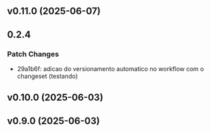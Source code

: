 ## v0.11.0 (2025-06-07)

## 0.2.4

### Patch Changes

- 29a1b6f: adicao do versionamento automatico no workflow com o changeset (testando)

## v0.10.0 (2025-06-03)

## v0.9.0 (2025-06-03)
